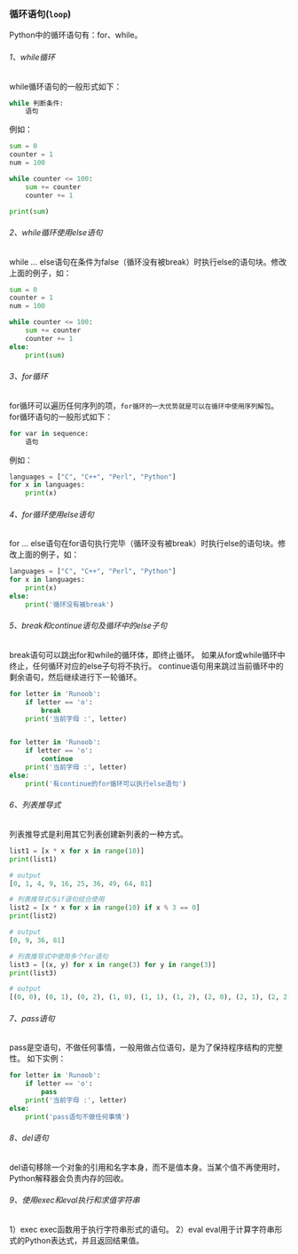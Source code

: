 ### 循环语句(```loop```)

Python中的循环语句有：for、while。

###### 1、while循环
while循环语句的一般形式如下：

```python
while 判断条件:
    语句
```

例如：

```python
sum = 0
counter = 1
num = 100

while counter <= 100:
    sum += counter
    counter += 1

print(sum)
```

###### 2、while循环使用else语句
while … else语句在条件为false（循环没有被break）时执行else的语句块。修改上面的例子，如：

```python
sum = 0
counter = 1
num = 100

while counter <= 100:
    sum += counter
    counter += 1
else:
    print(sum)
```

###### 3、for循环
for循环可以遍历任何序列的项，```for循环的一大优势就是可以在循环中使用序列解包```。for循环语句的一般形式如下：

```python
for var in sequence:
    语句
```

例如：

```python
languages = ["C", "C++", "Perl", "Python"]
for x in languages:
    print(x)
```

###### 4、for循环使用else语句
for … else语句在for语句执行完毕（循环没有被break）时执行else的语句块。修改上面的例子，如：

```python
languages = ["C", "C++", "Perl", "Python"]
for x in languages:
    print(x)
else:
    print('循环没有被break')
```

###### 5、break和continue语句及循环中的else子句
break语句可以跳出for和while的循环体，即终止循环。
如果从for或while循环中终止，任何循环对应的else子句将不执行。
continue语句用来跳过当前循环中的剩余语句，然后继续进行下一轮循环。

```python
for letter in 'Runoob':
    if letter == 'o':
        break
    print('当前字母 :', letter)


for letter in 'Runoob':
    if letter == 'o':
        continue
    print('当前字母 :', letter)
else:
    print('有continue的for循环可以执行else语句')
```

###### 6、列表推导式
列表推导式是利用其它列表创建新列表的一种方式。

```python
list1 = [x * x for x in range(10)]
print(list1)

# output
[0, 1, 4, 9, 16, 25, 36, 49, 64, 81]

# 列表推导式与if语句结合使用
list2 = [x * x for x in range(10) if x % 3 == 0]
print(list2)

# output
[0, 9, 36, 81]

# 列表推导式中使用多个for语句
list3 = [(x, y) for x in range(3) for y in range(3)]
print(list3)

# output
[(0, 0), (0, 1), (0, 2), (1, 0), (1, 1), (1, 2), (2, 0), (2, 1), (2, 2)]
```

###### 7、pass语句
pass是空语句，不做任何事情，一般用做占位语句，是为了保持程序结构的完整性。 如下实例：

```python
for letter in 'Runoob':
    if letter == 'o':
        pass
    print('当前字母 :', letter)
else:
    print('pass语句不做任何事情')
```

###### 8、del语句
del语句移除一个对象的引用和名字本身，而不是值本身。当某个值不再使用时，Python解释器会负责内存的回收。

###### 9、使用exec和eval执行和求值字符串
1）exec
exec函数用于执行字符串形式的语句。
2）eval
eval用于计算字符串形式的Python表达式，并且返回结果值。